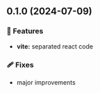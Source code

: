 ## 0.1.0 (2024-07-09)


### 🚀 Features

- **vite:** separated react code


### 🩹 Fixes

- major improvements